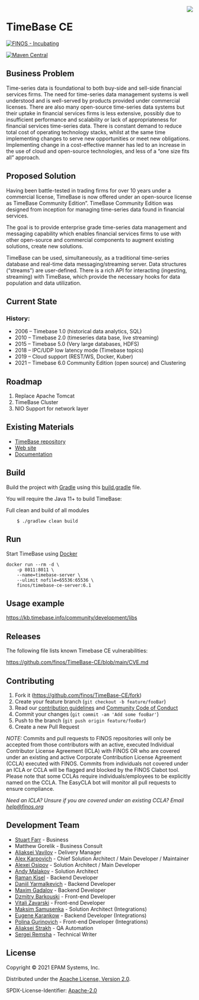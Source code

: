 <img align="right" src="https://github.com/finos/TimeBase-CE/blob/main/timebase-logo.svg">


# TimeBase CE

[![FINOS - Incubating](https://cdn.jsdelivr.net/gh/finos/contrib-toolbox@master/images/badge-incubating.svg)](https://finosfoundation.atlassian.net/wiki/display/FINOS/Incubating)

[![Maven Central](https://img.shields.io/maven-central/v/org.finos/finos.svg?maxAge=2592000)](https://search.maven.org/search?q=g:org.finos.timebase-ce)


## Business Problem

Time-series data is foundational to both buy-side and sell-side financial services firms. The need for time-series data management systems is well understood and is well-served by products provided under commercial licenses. There are also many open-source time-series data systems but their uptake in financial services firms is less extensive, possibly due to insufficient performance and scalability or lack of appropriateness for financial services time-series data.
There is constant demand to reduce total cost of operating technology stacks, whilst at the same time implementing changes to serve new opportunities or meet new obligations. Implementing change in a cost-effective manner has led to an increase in the use of cloud and open-source technologies, and less of a “one size fits all” approach.

## Proposed Solution

Having been battle-tested in trading firms for over 10 years under a commercial license, TimeBase is now offered under an open-source license as TimeBase Community Edition”. TimeBase Community Edition was designed from inception for managing time-series data found in financial services.

The goal is to provide enterprise grade time-series data management and messaging capability which enables financial services firms to use with other open-source and commercial components to augment existing solutions, create new solutions.

TimeBase can be used, simultaneously, as a traditional time-series database and real-time data messaging/streaming server. Data structures (“streams”) are user-defined. There is a rich API for interacting (ingesting, streaming) with TimeBase, which provide the necessary hooks for data population and data utilization.

## Current State

### History:

- 2006 – Timebase 1.0 (historical data analytics, SQL)    
- 2010 – Timebase 2.0 (timeseries data base, live streaming)    
- 2015 – Timebase 5.0 (Very large databases, HDFS)    
- 2018 – IPC/UDP low latency mode (Timebase topics)    
- 2019 – Cloud support (REST/WS, Docker, Kuber)    
- 2021 – Timebase 6.0 Community Edition (open source) and Clustering

## Roadmap

1. Replace Apache Tomcat
2. TimeBase Cluster
3. NIO Support for network layer

## Existing Materials

* [TimeBase repository](https://github.com/epam/TimeBase)
* [Web site](http://timebase.info)
* [Documentation](https://kb.timebase.info) 

## Build

Build the project with [Gradle](http://gradle.org/) using this
[build.gradle](https://github.com/finos/TimeBase-CE/blob/main/build.gradle) file.

You will require the Java 11+ to build TimeBase:

Full clean and build of all modules

```shell
    $ ./gradlew clean build
```

## Run
Start TimeBase using [Docker](https://www.docker.com/) 

```
docker run --rm -d \ 
    -p 8011:8011 \
    --name=timebase-server \
    --ulimit nofile=65536:65536 \
    finos/timebase-ce-server:6.1
```    

## Usage example

https://kb.timebase.info/community/development/libs

## Releases
The following file lists known Timebase CE vulnerabilities:

https://github.com/finos/TimeBase-CE/blob/main/CVE.md

## Contributing

1. Fork it (<https://github.com/finos/TimeBase-CE/fork>)
2. Create your feature branch (`git checkout -b feature/fooBar`)
3. Read our [contribution guidelines](.github/CONTRIBUTING.md) and [Community Code of Conduct](https://www.finos.org/code-of-conduct)
4. Commit your changes (`git commit -am 'Add some fooBar'`)
5. Push to the branch (`git push origin feature/fooBar`)
6. Create a new Pull Request

_NOTE:_ Commits and pull requests to FINOS repositories will only be accepted from those contributors with an active, executed Individual Contributor License Agreement (ICLA) with FINOS OR who are covered under an existing and active Corporate Contribution License Agreement (CCLA) executed with FINOS. Commits from individuals not covered under an ICLA or CCLA will be flagged and blocked by the FINOS Clabot tool. Please note that some CCLAs require individuals/employees to be explicitly named on the CCLA. The EasyCLA bot will monitor all pull requests to ensure compliance.

*Need an ICLA? Unsure if you are covered under an existing CCLA? Email [help@finos.org](mailto:help@finos.org)*

## Development Team

- [Stuart Farr](https://github.com/stuartfarr) - Business    
- Matthew Gorelik - Business Consult
- [Aliaksei Vavilov](https://github.com/avavilau) - Delivery Manager    
- [Alex Karpovich](https://github.com/alex-karpovich) - Chief Solution Architect / Main Developer / Maintainer            
- [Alexei Osipov](https://github.com/alexei-osipov) - Solution Architect / Main Developer    
- [Andy Malakov](https://github.com/andymalakov) - Solution Architect     
- [Raman Kisel](https://github.com/Romkisel) - Backend Developer    
- [Daniil Yarmalkevich](https://github.com/ypldan) - Backend Developer      
- [Maxim Gadalov](https://github.com/Maxim-Gadalov) - Backend Developer     
- [Dzmitry Barkouski](https://github.com/MitoZ) - Front-end Developer     
- [Vitali Zavarski](https://github.com/antshater) - Front-end Developer     
- [Maksim Samusenka](https://github.com/msamusenka) - Solution Architect (Integrations)     
- [Eugene Karankow](https://github.com/ekarankow) - Backend Developer (Integrations)     
- [Polina Gurinovich](https://github.com/PolinaGurinovich) - Front-end Developer (Integrations)     
- [Aliaksei Strakh](https://github.com/astrakh) - QA Automation
- [Sergei Remsha](https://github.com/sr-remsha) - Technical Writer

## License

Copyright © 2021 EPAM Systems, Inc.

Distributed under the [Apache License, Version 2.0](http://www.apache.org/licenses/LICENSE-2.0).

SPDX-License-Identifier: [Apache-2.0](https://spdx.org/licenses/Apache-2.0)
